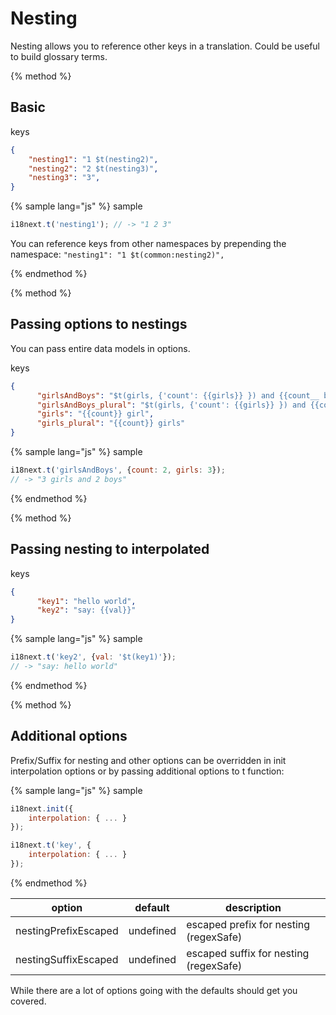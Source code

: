<!-- toc -->
# Nesting

Nesting allows you to reference other keys in a translation. Could be useful to build glossary terms.

{% method %}
## Basic

keys

```json
{
    "nesting1": "1 $t(nesting2)",
    "nesting2": "2 $t(nesting3)",
    "nesting3": "3",
}
```

{% sample lang="js" %}
sample

```js
i18next.t('nesting1'); // -> "1 2 3"
```

You can reference keys from other namespaces by prepending the namespace: `"nesting1": "1 $t(common:nesting2)",
`

{% endmethod %}

{% method %}
## Passing options to nestings

You can pass entire data models in options.

keys

```json
{
      "girlsAndBoys": "$t(girls, {'count': {{girls}} }) and {{count__ boy",
      "girlsAndBoys_plural": "$t(girls, {'count': {{girls}} }) and {{count}} boys",
      "girls": "{{count}} girl",
      "girls_plural": "{{count}} girls"
}
```

{% sample lang="js" %}
sample

```js
i18next.t('girlsAndBoys', {count: 2, girls: 3});
// -> "3 girls and 2 boys"
```

{% endmethod %}




{% method %}
## Passing nesting to interpolated

keys

```json
{
      "key1": "hello world",
      "key2": "say: {{val}}"
}
```

{% sample lang="js" %}
sample

```js
i18next.t('key2', {val: '$t(key1)'});
// -> "say: hello world"
```

{% endmethod %}



{% method %}
## Additional options

Prefix/Suffix for nesting and other options can be overridden in init interpolation options or by passing additional options to t function:

{% sample lang="js" %}
sample

```js
i18next.init({
    interpolation: { ... }
});

i18next.t('key', {
    interpolation: { ... }
});
```
{% endmethod %}




option            | default             | description
----------------- | --------------------| -----------------
nestingPrefixEscaped     | undefined               | escaped prefix for nesting (regexSafe)
nestingSuffixEscaped     | undefined               | escaped suffix for nesting (regexSafe)


While there are a lot of options going with the defaults should get you covered.


